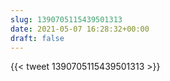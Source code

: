 ```yaml
---
slug: 1390705115439501313
date: 2021-05-07 16:28:32+00:00
draft: false
---
```


{{< tweet 1390705115439501313 >}}
